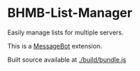 # BHMB-List-Manager
Easily manage lists for multiple servers.

This is a [MessageBot](https://github.com/Bibliofile/Blockheads-MessageBot) extension.

Built source available at [./build/bundle.js](./build/bundle.js)
